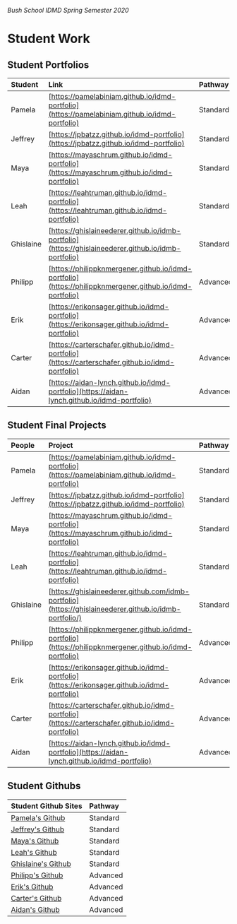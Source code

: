 _Bush School IDMD Spring Semester 2020_
# Student Work

## Student Portfolios

| Student | Link | Pathway
| :--- | :--- | :--- |
| Pamela | [https://pamelabiniam.github.io/idmd-portfolio](https://pamelabiniam.github.io/idmd-portfolio) | Standard
| Jeffrey | [https://jpbatzz.github.io/idmd-portfolio](https://jpbatzz.github.io/idmd-portfolio) | Standard
| Maya | [https://mayaschrum.github.io/idmd-portfolio](https://mayaschrum.github.io/idmd-portfolio) | Standard
| Leah | [https://leahtruman.github.io/idmd-portfolio](https://leahtruman.github.io/idmd-portfolio) | Standard
| Ghislaine | [https://ghislaineederer.github.io/idmb-portfolio](https://ghislaineederer.github.io/idmb-portfolio) | Standard
| Philipp | [https://philippknmergener.github.io/idmd-portfolio](https://philippknmergener.github.io/idmd-portfolio) | Advanced
| Erik | [https://erikonsager.github.io/idmd-portfolio](https://erikonsager.github.io/idmd-portfolio) | Advanced
| Carter | [https://carterschafer.github.io/idmd-portfolio](https://carterschafer.github.io/idmd-portfolio) | Advanced
| Aidan | [https://aidan-lynch.github.io/idmd-portfolio](https://aidan-lynch.github.io/idmd-portfolio) | Advanced

## Student Final Projects

| People | Project | Pathway |
| :--- | :--- | :--- |
| Pamela | [https://pamelabiniam.github.io/idmd-portfolio](https://pamelabiniam.github.io/idmd-portfolio) | Standard
| Jeffrey | [https://jpbatzz.github.io/idmd-portfolio](https://jpbatzz.github.io/idmd-portfolio) | Standard
| Maya | [https://mayaschrum.github.io/idmd-portfolio](https://mayaschrum.github.io/idmd-portfolio) | Standard
| Leah | [https://leahtruman.github.io/idmd-portfolio](https://leahtruman.github.io/idmd-portfolio) | Standard
| Ghislaine | [https://ghislaineederer.github.com/idmb-portfolio](https://ghislaineederer.github.io/idmb-portfolio/) | Standard
| Philipp | [https://philippknmergener.github.io/idmd-portfolio](https://philippknmergener.github.io/idmd-portfolio) | Advanced
| Erik | [https://erikonsager.github.io/idmd-portfolio](https://erikonsager.github.io/idmd-portfolio) | Advanced
| Carter | [https://carterschafer.github.io/idmd-portfolio](https://carterschafer.github.io/idmd-portfolio) | Advanced
| Aidan | [https://aidan-lynch.github.io/idmd-portfolio](https://aidan-lynch.github.io/idmd-portfolio) | Advanced

## Student Githubs

| Student Github Sites | Pathway |
| :-------------------------------------- | :--- |
| [Pamela's Github](https://github.com/pamelabiniam/idmd-portfolio) | Standard
| [Jeffrey's Github](https://github.com/JPbatzz/idmd-portfolio) | Standard
| [Maya's Github](https://github.com/mayaschrum/idmd-portfolio) | Standard
| [Leah's Github](https://github.com/leahtruman/idmd-portfolio) | Standard
| [Ghislaine's Github](https://github.com/ghislaineederer/idmb-portfolio) | Standard
| [Philipp's Github](https://github.com/philippknmergener/idmd-portfolio) | Advanced
| [Erik's Github](https://github.com/ErikOnsager/idmd-portfolio) | Advanced
| [Carter's Github](https://github.com/carterschafer/idmd-portfolio) | Advanced
| [Aidan's Github](https://github.com/aidan-lynch/idmd-portfolio) | Advanced
